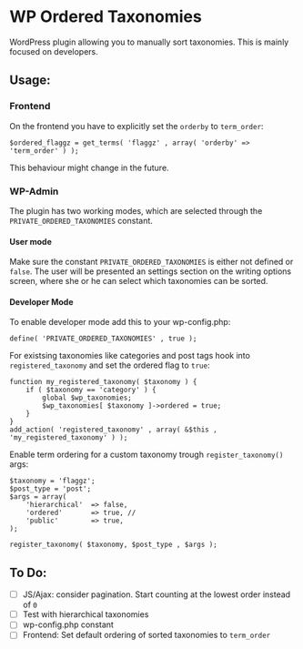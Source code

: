 WP Ordered Taxonomies
=====================

WordPress plugin allowing you to manually sort taxonomies.
This is mainly focused on developers.


Usage:
------

### Frontend

On the frontend you have to explicitly set the `orderby` to `term_order`:

	$ordered_flaggz = get_terms( 'flaggz' , array( 'orderby' => 'term_order' ) );

This behaviour might change in the future.


### WP-Admin

The plugin has two working modes, which are selected through the `PRIVATE_ORDERED_TAXONOMIES` 
constant.  

#### User mode

Make sure the constant `PRIVATE_ORDERED_TAXONOMIES` is either not defined or `false`.
The user will be presented an settings section on the writing options screen, where she 
or he can select which taxonomies can be sorted.

#### Developer Mode

To enable developer mode add this to your wp-config.php:

	define( 'PRIVATE_ORDERED_TAXONOMIES' , true );

For existsing taxonomies like categories and post tags hook into `registered_taxonomy` 
and set the ordered flag to `true`:
	
	function my_registered_taxonomy( $taxonomy ) {
		if ( $taxonomy == 'category' ) {
			global $wp_taxonomies;
			$wp_taxonomies[ $taxonomy ]->ordered = true;
		}
	}
	add_action( 'registered_taxonomy' , array( &$this , 'my_registered_taxonomy' ) );
	

Enable term ordering for a custom taxonomy trough `register_taxonomy()` args: 

	$taxonomy = 'flaggz';
	$post_type = 'post';
	$args = array(
		'hierarchical'	=> false,
		'ordered'		=> true, // 
		'public'		=> true,
	);
	
	register_taxonomy( $taxonomy, $post_type , $args );




To Do:
------
 - [ ] JS/Ajax: consider pagination. Start counting at the lowest order instead of `0`
 - [ ] Test with hierarchical taxonomies
 - [ ] wp-config.php constant 
 - [ ] Frontend: Set default ordering of sorted taxonomies to `term_order`